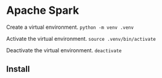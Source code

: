 # Apache Spark

Create a virtual environment. `python -m venv .venv`

Activate the virtual environment. `source .venv/bin/activate`

Deactivate the virtual environment. `deactivate`

## Install 


